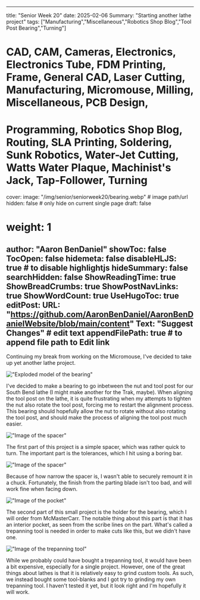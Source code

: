 
---
title: "Senior Week 20"
date: 2025-02-06
Summary: "Starting another lathe project"
tags: ["Manufacturing","Miscellaneous","Robotics Shop Blog","Tool Post Bearing","Turning"]
# CAD, CAM, Cameras, Electronics, Electronics Tube, FDM Printing, Frame, General CAD, Laser Cutting, Manufacturing, Micromouse, Milling, Miscellaneous, PCB Design,
# Programming, Robotics Shop Blog, Routing, SLA Printing, Soldering, Sunk Robotics, Water-Jet Cutting, Watts Water Plaque, Machinist's Jack, Tap-Follower, Turning
cover:
    image: "/img/senior/seniorweek20/bearing.webp" # image path/url
    hidden: false # only hide on current single page
draft: false

# weight: 1
author: "Aaron BenDaniel"
showToc: false
TocOpen: false
hidemeta: false
disableHLJS: true # to disable highlightjs
hideSummary: false
searchHidden: false
ShowReadingTime: true
ShowBreadCrumbs: true
ShowPostNavLinks: true
ShowWordCount: true
UseHugoToc: true
editPost:
    URL: "https://github.com/AaronBenDaniel/AaronBenDanielWebsite/blob/main/content"
    Text: "Suggest Changes" # edit text
    appendFilePath: true # to append file path to Edit link
---

Continuing my break from working on the Micromouse, I've decided to take up yet another lathe project.

!["Exploded model of the bearing"](/img/senior/seniorweek20/explode.webp)

I've decided to make a bearing to go inbetween the nut and tool post for our South Bend lathe (I might make another for the Trak, maybe). When aligning the tool post on the lathe, it is quite frustrating when my attempts to tighten the nut also rotate the tool post, forcing me to restart the alignment process. This bearing should hopefully allow the nut to rotate without also rotating the tool post, and should make the process of aligning the tool post much easier.

!["Image of the spacer"](/img/senior/seniorweek20/spacer.webp)

The first part of this project is a simple spacer, which was rather quick to turn. The important part is the tolerances, which I hit using a boring bar.

!["Image of the spacer"](/img/senior/seniorweek20/finish.webp)

Because of how narrow the spacer is, I wasn't able to securely remount it in a chuck. Fortunately, the finish from the parting blade isn't too bad, and will work fine when facing down. 

!["Image of the pocket"](/img/senior/seniorweek20/rings.webp)

The second part of this small project is the holder for the bearing, which I will order from McMasterCarr. The notable thing about this part is that it has an interior pocket, as seen from the scribe lines on the part. What's called a trepanning tool is needed in order to make cuts like this, but we didn't have one.

!["Image of the trepanning tool"](/img/senior/seniorweek20/tool.webp)

While we probably could have bought a trepanning tool, it would have been a bit expensive, especially for a single project. However, one of the great things about lathes is that it is relatively easy to grind custom tools. As such, we instead bought some tool-blanks and I got try to grinding my own trepanning tool. I haven't tested it yet, but it look right and I'm hopefully it will work.